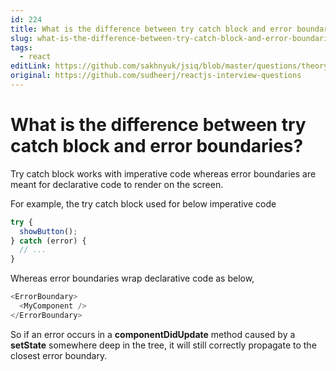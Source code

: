 ```yaml
---
id: 224
title: What is the difference between try catch block and error boundaries?
slug: what-is-the-difference-between-try-catch-block-and-error-boundaries
tags:
  - react
editLink: https://github.com/sakhnyuk/jsiq/blob/master/questions/theory/react/224.md
original: https://github.com/sudheerj/reactjs-interview-questions
---
```


# What is the difference between try catch block and error boundaries?

Try catch block works with imperative code whereas error boundaries are meant for declarative code to render on the screen.

For example, the try catch block used for below imperative code

```javascript
try {
  showButton();
} catch (error) {
  // ...
}
```

Whereas error boundaries wrap declarative code as below,

```javascript
<ErrorBoundary>
  <MyComponent />
</ErrorBoundary>
```

So if an error occurs in a **componentDidUpdate** method caused by a **setState** somewhere deep in the tree, it will still correctly propagate to the closest error boundary.